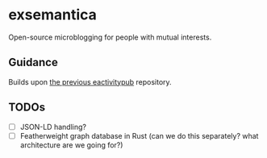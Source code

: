 # exsemantica

Open-source microblogging for people with mutual interests.

## Guidance

Builds upon [the previous eactivitypub](https://github.com/Chlorophytus/eactivitypub-legacy-0.2) repository.

## TODOs

- [ ] JSON-LD handling?
- [ ] Featherweight graph database in Rust (can we do this separately? what architecture are we going for?)
